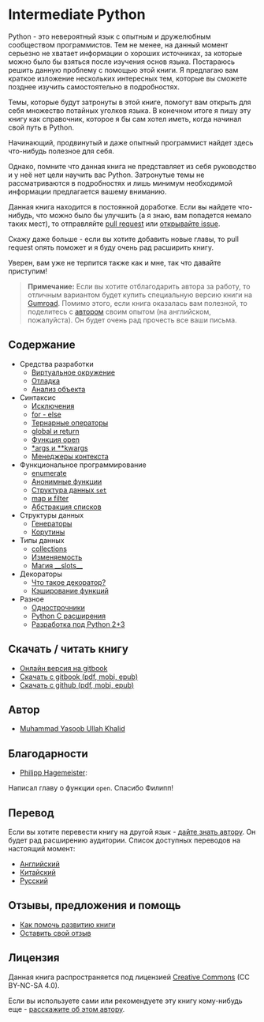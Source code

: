 # Intermediate Python

Python - это невероятный язык с опытным и дружелюбным сообществом программистов.
Тем не менее, на данный момент серьезно не хватает информации о хороших источниках,
за которые можно было бы взяться после изучения основ языка. Постараюсь решить данную
проблему с помощью этой книги. Я предлагаю вам краткое изложение нескольких
интересных тем, которые вы сможете позднее изучить самостоятельно в
подробностях.

Темы, которые будут затронуты в этой книге, помогут вам открыть для себя
множество потайных уголков языка. В конечном итоге я пишу эту книгу как
справочник, которое я бы сам хотел иметь, когда начинал свой путь в Python.

Начинающий, продвинутый и даже опытный программист найдет здесь что-нибудь
полезное для себя.

Однако, помните что данная книга не представляет из себя руководство и у неё
нет цели научить вас Python. Затронутые темы не рассматриваются в подробностях
и лишь минимум необходимой информации предлагается вашему вниманию.

Данная книга находится в постоянной доработке. Если вы найдете
что-нибудь, что можно было бы улучшить (а я знаю, вам попадется немало таких
мест), то отправляйте [pull request](https://github.com/lancelote/interpy-ru/pull/new/master)
или [открывайте issue](https://github.com/lancelote/interpy-ru/issues/new).

Скажу даже больше - если вы хотите добавить новые главы, то pull request опять
поможет и я буду очень рад расширить книгу.

Уверен, вам уже не терпится также как и мне, так что давайте приступим!

> **Примечание:** Если вы хотите отблагодарить автора за работу, то
отличным вариантом будет купить специальную версию книги на
[Gumroad](https://gum.co/intermediate_python). Помимо этого, если книга
оказалась вам полезной, то поделитесь с [автором](mailto:yasoob.khld@gmail.com)
своим опытом (на английском, пожалуйста). Он будет очень рад прочесть все
ваши письма.

## Содержание

- Средства разработки
  - [Виртуальное окружение](book/virtual_environment.md)
  - [Отладка](book/debugging.md)
  - [Анализ объекта](book/object_introspection.md)
- Синтаксис
  - [Исключения](book/exceptions.md)
  - [for - else](book/for_-_else.md)
  - [Тернарные операторы](book/ternary_operators.md)
  - [global и return](book/global_&_return.md)
  - [Функция open](book/open_function.md)
  - [\*args и \*\*kwargs](book/args_and_kwargs.md)
  - [Менеджеры контекста](book/context_managers.md)
- Функциональное программирование
  - [enumerate](book/enumerate.md)
  - [Анонимные функции](book/lambdas.md)
  - [Структура данных ``set``](book/set_-_data_structure.md)
  - [map и filter](book/map_filter.md)
  - [Абстракция списков](book/comprehensions.md)
- Структуры данных
  - [Генераторы](book/generators.md)
  - [Корутины](book/coroutines.md)
- Типы данных
  - [collections](book/collections.md)
  - [Изменяемость](book/mutation.md)
  - [Магия \_\_slots\_\_](book/__slots__magic.md)
- Декораторы
  - [Что такое декоратор?](book/decorators.md)
  - [Кэширование функций](book/function_caching.md)
- Разное
  - [Однострочники](book/one_liners.md)
  - [Python C расширения](book/python_c_extension.md)
  - [Разработка под Python 2+3](book/targeting_python_2_3.md)

## Скачать / читать книгу

 - [Онлайн версия на gitbook][1]
 - [Скачать с gitbook (pdf, mobi, epub)][3]
 - [Скачать с github (pdf, mobi, epub)][2]

## Автор

- [Muhammad Yasoob Ullah Khalid](https://github.com/yasoob)

## Благодарности

- [Philipp Hagemeister](https://github.com/phihag):

Написал главу о функции `open`. Спасибо Филипп!

## Перевод

Если вы хотите перевести книгу на другой язык - [дайте знать автору](mailto:yasoob.khld@gmail.com).
Он будет рад расширению аудитории. Список доступных переводов на настоящий
момент:

- [Английский](https://github.com/yasoob/intermediatePython)
- [Китайский](https://github.com/eastlakeside/interpy-zh)
- [Русский](https://github.com/lancelote/interpy-ru)

## Отзывы, предложения и помощь

 - [Как помочь развитию книги](CONTRIBUTING.md)
 - [Оставить свой отзыв](https://github.com/lancelote/interpy-ru/issues/new)

## Лицензия

Данная книга распространяется под лицензией
[Creative Commons](http://creativecommons.org/licenses/by-nc-sa/4.0/) (CC BY-NC-SA 4.0).

Если вы используете сами или рекомендуете эту книгу кому-нибудь еще - [расскажите об этом автору](mailto:yasoob.khld@gmail.com).

 [1]: https://lancelote.gitbooks.io/intermediate-python/content/
 [2]: https://github.com/lancelote/interpy-ru/releases/tag/v1.0.0
 [3]: https://www.gitbook.com/book/lancelote/intermediate-python/details
